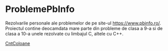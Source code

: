 # ProblemePbInfo
Rezolvarile personale ale problemelor de pe site-ul https://www.pbinfo.ro/. Proiectul contine deocamdata mare parte din probleme de clasa a 9-a si de clasa a 10-a unele rezolvate cu limbajul C, altele cu C++.

[CntColoane](https://github.com/SergiuMuntean/ProblemePbInfo/tree/main/Rezolvari%20PbInfo/Clasa%20a%20IX-a/Tablouri%20bidimensionale%20-%20matrice/Parcurgerea%20matricelor%20oarecare/CntColoane)
